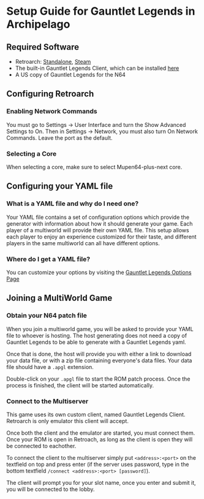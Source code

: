 # Setup Guide for Gauntlet Legends in Archipelago

## Required Software

- Retroarch: [Standalone](https://www.retroarch.com/?page=platforms), [Steam](https://store.steampowered.com/app/1118310/RetroArch/)
- The built-in Gauntlet Legends Client, which can be installed [here](https://github.com/ArchipelagoMW/Archipelago/releases)
- A US copy of Gauntlet Legends for the N64

## Configuring Retroarch

### Enabling Network Commands

You must go to Settings -> User Interface and turn the Show Advanced Settings to On. 
Then in Settings -> Network, you must also turn On Network Commands. 
Leave the port as the default.

### Selecting a Core

When selecting a core, make sure to select Mupen64-plus-next core.

## Configuring your YAML file

### What is a YAML file and why do I need one?

Your YAML file contains a set of configuration options which provide the generator with information about how it should
generate your game. Each player of a multiworld will provide their own YAML file. This setup allows each player to enjoy
an experience customized for their taste, and different players in the same multiworld can all have different options.

### Where do I get a YAML file?

You can customize your options by visiting the 
[Gauntlet Legends Options Page](/games/Gauntlet%20Legends/player-options)

## Joining a MultiWorld Game

### Obtain your N64 patch file

When you join a multiworld game, you will be asked to provide your YAML file to whoever is hosting.
The host generating does not need a copy of Gauntlet Legends to be able to generate with a Gauntlet Legends yaml.

Once that is done, the host will provide you with either a link to download your data file, 
or with a zip file containing everyone's data files. Your data file should have a `.apgl` extension.


Double-click on your `.apgl` file to start the ROM patch process. Once the process is finished, the client will be started automatically.

### Connect to the Multiserver

This game uses its own custom client, named Gauntlet Legends Client.
Retroarch is only emulator this client will accept.

Once both the client and the emulator are started, you must connect them. Once your ROM is open in Retroach,
as long as the client is open they will be connected to eachother.

To connect the client to the multiserver simply put `<address>:<port>` on the textfield on top and press enter (if the
server uses password, type in the bottom textfield `/connect <address>:<port> [password]`).

The client will prompt you for your slot name, once you enter and submit it, you will be connected to the lobby.
